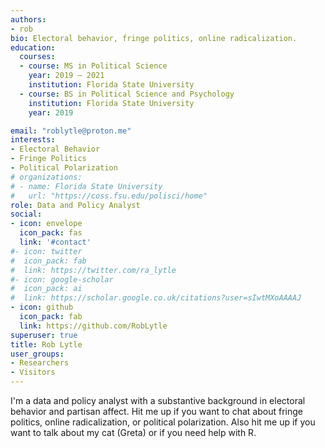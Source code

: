 ```yaml
---
authors:
- rob
bio: Electoral behavior, fringe politics, online radicalization.
education:
  courses:
  - course: MS in Political Science
    year: 2019 — 2021
    institution: Florida State University
  - course: BS in Political Science and Psychology
    institution: Florida State University
    year: 2019

email: "roblytle@proton.me"
interests:
- Electoral Behavior
- Fringe Politics
- Political Polarization
# organizations:
# - name: Florida State University
#   url: "https://coss.fsu.edu/polisci/home"
role: Data and Policy Analyst
social:
- icon: envelope
  icon_pack: fas
  link: '#contact'
#- icon: twitter
#  icon_pack: fab
#  link: https://twitter.com/ra_lytle
#- icon: google-scholar
#  icon_pack: ai
#  link: https://scholar.google.co.uk/citations?user=sIwtMXoAAAAJ
- icon: github
  icon_pack: fab
  link: https://github.com/RobLytle
superuser: true
title: Rob Lytle
user_groups:
- Researchers
- Visitors
---
```



I'm a data and policy analyst with a substantive background in electoral behavior and partisan affect. Hit me up if you want to chat about fringe politics, online radicalization, or political polarization. Also hit me up if you want to talk about my cat (Greta) or if you need help with R. 

